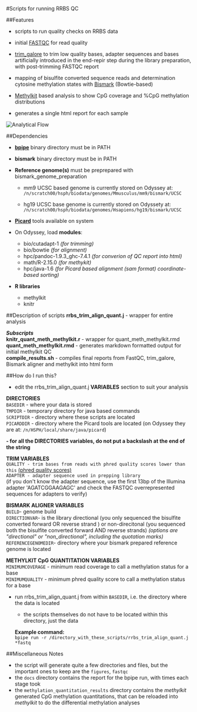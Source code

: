 #Scripts for running RRBS QC

##Features
-  scripts to run quality checks on RRBS data  

- initial [FASTQC](http://www.bioinformatics.babraham.ac.uk/projects/fastqc/) for read quality
- [trim_galore](http://www.bioinformatics.babraham.ac.uk/projects/trim_galore/) to trim low quality bases, adapter sequences and bases artificially introduced in the end-repir step during the library preparation, with post-trimming FASTQC report  
- mapping of bisulfite converted sequence reads and determination cytosine methylation states with [Bismark](http://www.bioinformatics.babraham.ac.uk/projects/bismark/) (Bowtie-based)  
- [Methylkit](http://code.google.com/p/methylkit/) based analysis to show CpG coverage and %CpG methylation distributions
- generates a single html report for each sample 

![Analytical Flow](http://dl.dropbox.com/u/4253254/Resources/RRBSQC.png)

##Dependencies

- **[bpipe](http://code.google.com/p/bpipe/)** binary directory must be in PATH

- **bismark** binary directory must be in PATH  

- **Reference genome(s)** must be preprepared with bismark_genome_preparation  

	- mm9 UCSC based genome is currently stored on Odyssey at:
	` /n/scratch00/hsph/biodata/genomes/Mmusculus/mm9/bismark/UCSC`  
	
	- hg19 UCSC base genome is currently stored on Odyssety at:
	`/n/scratch00/hsph/biodata/genomes/Hsapiens/hg19/bismark/UCSC`  
	

- **[Picard](http://picard.sourceforge.net/command-line-overview.shtml)** tools available on system  


- On Odyssey, load **modules**:  

	- bio/cutadapt-1 *(for trimming)*  
	- bio/bowtie *(for alignment)*  
	- hpc/pandoc-1.9.3_ghc-7.4.1 *(for converion of QC report into html)*  
	- math/R-2.15.0 *(for methykit)*
	- hpc/java-1.6 *(for Picard based alignment (sam format) coordinate-based sorting)*
- **R libraries**
	- 	methylkit  
	- 	knitr 	


##Description of scripts
**rrbs_trim_align_quant.j** - wrapper for entire analysis  

***Subscripts***  
**knitr_quant_meth_methylkit.r**  - wrapper for quant_meth_methylkit.rmd  
**quant_meth_methylkit.rmd** - generates markdown formatted output for initial methylkit QC   
**compile_results.sh** - compiles final reports from FastQC, trim_galore, Bismark aligner and methylkit into html form  

##How do I run this?
- edit the rrbs_trim_align_quant.j **VARIABLES** section to suit your analysis  
 
**DIRECTORIES**  
`BASEDIR` - where your data is stored  
`TMPDIR` - temporary directory for java based commands  
`SCRIPTDIR` - directory where these scripts are located  
`PICARDDIR` - directory where the Picard tools are located (on Odyssey they are at: `/n/HSPH/local/share/java/picard`)

**- for all the DIRECTORIES variables, do not put a backslash at the end of the string**

**TRIM VARIABLES**  
`QUALITY - trim bases from reads with phred quality scores lower than this`
[(phred quality scores)](http://en.wikipedia.org/wiki/Phred_quality_score)  
`ADAPTER - adapter sequence used in prepping library`   
(if you don't know the adapter sequence, use the first 13bp of the Illumina adapter 'AGATCGGAAGAGC' and check the FASTQC overrepresented sequences for adapters to verify)

**BISMARK ALIGNER VARIABLES**  
`BUILD`- genome build  
`DIRECTIONVAR`- is the library directional (you only sequenced the bisulfite converted forward OR reverse strand ) or non-direcitonal (you sequenced both the bisulfite converted forward AND reverse strands) *(options are "directional" or "non_directional", including the quotation marks)*  
`REFERENCEGENOMEDIR`- directory where your bismark prepared reference genome is located

**METHYLKIT CpG QUANTITATION VARIABLES**  
`MINIMUMCOVERAGE` - minimum read coverage to call a methylation status for a base  
`MINIMUMQUALITY` - minimum phred quality score to call a methylation status for a base  


- run rrbs_trim_align_quant.j from within `BASEDIR`, i.e. the directory where the data is located
 	- 	the scripts themselves do not have to be located within this directory, just the data
 	
 	**Example command:**  
 	`bpipe run -r /directory_with_these_scripts/rrbs_trim_align_quant.j *fastq`
 	
##Miscellaneous Notes  

- the script will generate quite a few directories and files, but the important ones to keep are the `figures`, `fastqc` 
- the `docs` directory contains the report for the bpipe run, with times each stage took
- the `methylation_quantitation_results` directory contains the *methylkit* generated CpG methylation quantitations, that can be reloaded into *methylkit* to do the differential methylation analyses

 	
 	
